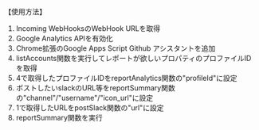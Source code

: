 【使用方法】
1. Incoming WebHooksのWebHook URLを取得
2. Google Analytics APIを有効化
3. Chrome拡張のGoogle Apps Script Github アシスタントを追加
4. listAccounts関数を実行してレポートが欲しいプロパティのプロファイルIDを取得
5. 4で取得したプロファイルIDをreportAnalytics関数の"profileId"に設定
6. ポストしたいslackのURL等をreportSummary関数の"channel"/"username"/"icon_url"に設定
7. 1で取得したURLをpostSlack関数の"url"に設定
8. reportSummary関数を実行
